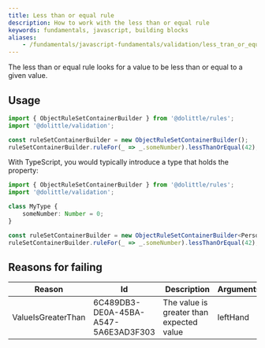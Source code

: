 ```yaml
---
title: Less than or equal rule
description: How to work with the less than or equal rule
keywords: fundamentals, javascript, building blocks
aliases:
    - /fundamentals/javascript-fundamentals/validation/less_tran_or_equal/
---
```

The less than or equal rule looks for a value to be less than or equal to a given value.

## Usage

```javascript
import { ObjectRuleSetContainerBuilder } from '@dolittle/rules';
import '@dolittle/validation';

const ruleSetContainerBuilder = new ObjectRuleSetContainerBuilder();
ruleSetContainerBuilder.ruleFor(_ => _.someNumber).lessThanOrEqual(42);
```

With TypeScript, you would typically introduce a type that holds the property:

```typescript
import { ObjectRuleSetContainerBuilder } from '@dolittle/rules';
import '@dolittle/validation';

class MyType {
    someNumber: Number = 0;
}

const ruleSetContainerBuilder = new ObjectRuleSetContainerBuilder<Person>();
ruleSetContainerBuilder.ruleFor(_ => _.someNumber).lessThanOrEqual(42);
```

## Reasons for failing

| Reason | Id | Description | Arguments |
| ------ | --- | ----------- | --------- |
| ValueIsGreaterThan | 6C489DB3-DE0A-45BA-A547-5A6E3AD3F303 | The value is greater than expected value | leftHand |
